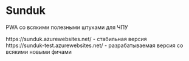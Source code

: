 # Sunduk
<p>PWA со всякими полезными штуками для ЧПУ</p>
https://sunduk.azurewebsites.net/ - стабильная версия<br>
https://sunduk-test.azurewebsites.net/ - разрабатываемая версия со всякими новыми фичами<br>
